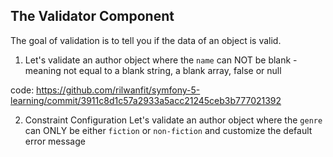 ## The Validator Component
The goal of validation is to tell you if the data of an object is valid.

1. Let's validate an author object where the `name` can NOT be blank -  meaning not equal to a blank string, a blank array, false or null

code: https://github.com/rilwanfit/symfony-5-learning/commit/3911c8d1c57a2933a5acc21245ceb3b777021392

2. Constraint Configuration
Let's validate an author object where the `genre` can ONLY be either `fiction` or `non-fiction` and customize the default error message
